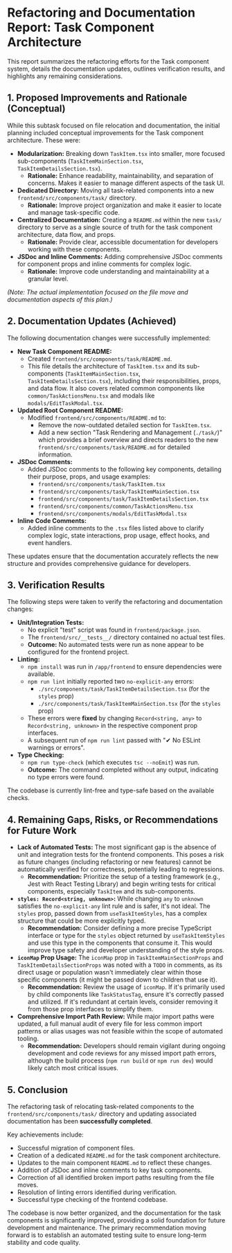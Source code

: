 # Refactoring and Documentation Report: Task Component Architecture

This report summarizes the refactoring efforts for the Task component system, details the documentation updates, outlines verification results, and highlights any remaining considerations.

## 1. Proposed Improvements and Rationale (Conceptual)

While this subtask focused on file relocation and documentation, the initial planning included conceptual improvements for the Task component architecture. These were:

*   **Modularization:** Breaking down `TaskItem.tsx` into smaller, more focused sub-components (`TaskItemMainSection.tsx`, `TaskItemDetailsSection.tsx`).
    *   **Rationale:** Enhance readability, maintainability, and separation of concerns. Makes it easier to manage different aspects of the task UI.
*   **Dedicated Directory:** Moving all task-related components into a new `frontend/src/components/task/` directory.
    *   **Rationale:** Improve project organization and make it easier to locate and manage task-specific code.
*   **Centralized Documentation:** Creating a `README.md` within the new `task/` directory to serve as a single source of truth for the task component architecture, data flow, and props.
    *   **Rationale:** Provide clear, accessible documentation for developers working with these components.
*   **JSDoc and Inline Comments:** Adding comprehensive JSDoc comments for component props and inline comments for complex logic.
    *   **Rationale:** Improve code understanding and maintainability at a granular level.

*(Note: The actual implementation focused on the file move and documentation aspects of this plan.)*

## 2. Documentation Updates (Achieved)

The following documentation changes were successfully implemented:

*   **New Task Component README:**
    *   Created `frontend/src/components/task/README.md`.
    *   This file details the architecture of `TaskItem.tsx` and its sub-components (`TaskItemMainSection.tsx`, `TaskItemDetailsSection.tsx`), including their responsibilities, props, and data flow. It also covers related common components like `common/TaskActionsMenu.tsx` and modals like `modals/EditTaskModal.tsx`.
*   **Updated Root Component README:**
    *   Modified `frontend/src/components/README.md` to:
        *   Remove the now-outdated detailed section for `TaskItem.tsx`.
        *   Add a new section "Task Rendering and Management (`./task/`)" which provides a brief overview and directs readers to the new `frontend/src/components/task/README.md` for detailed information.
*   **JSDoc Comments:**
    *   Added JSDoc comments to the following key components, detailing their purpose, props, and usage examples:
        *   `frontend/src/components/task/TaskItem.tsx`
        *   `frontend/src/components/task/TaskItemMainSection.tsx`
        *   `frontend/src/components/task/TaskItemDetailsSection.tsx`
        *   `frontend/src/components/common/TaskActionsMenu.tsx`
        *   `frontend/src/components/modals/EditTaskModal.tsx`
*   **Inline Code Comments:**
    *   Added inline comments to the `.tsx` files listed above to clarify complex logic, state interactions, prop usage, effect hooks, and event handlers.

These updates ensure that the documentation accurately reflects the new structure and provides comprehensive guidance for developers.

## 3. Verification Results

The following steps were taken to verify the refactoring and documentation changes:

*   **Unit/Integration Tests:**
    *   No explicit "test" script was found in `frontend/package.json`.
    *   The `frontend/src/__tests__/` directory contained no actual test files.
    *   **Outcome:** No automated tests were run as none appear to be configured for the frontend project.
*   **Linting:**
    *   `npm install` was run in `/app/frontend` to ensure dependencies were available.
    *   `npm run lint` initially reported two `no-explicit-any` errors:
        *   `./src/components/task/TaskItemDetailsSection.tsx` (for the `styles` prop)
        *   `./src/components/task/TaskItemMainSection.tsx` (for the `styles` prop)
    *   These errors were **fixed** by changing `Record<string, any>` to `Record<string, unknown>` in the respective component prop interfaces.
    *   A subsequent run of `npm run lint` passed with "✔ No ESLint warnings or errors".
*   **Type Checking:**
    *   `npm run type-check` (which executes `tsc --noEmit`) was run.
    *   **Outcome:** The command completed without any output, indicating no type errors were found.

The codebase is currently lint-free and type-safe based on the available checks.

## 4. Remaining Gaps, Risks, or Recommendations for Future Work

*   **Lack of Automated Tests:** The most significant gap is the absence of unit and integration tests for the frontend components. This poses a risk as future changes (including refactoring or new features) cannot be automatically verified for correctness, potentially leading to regressions.
    *   **Recommendation:** Prioritize the setup of a testing framework (e.g., Jest with React Testing Library) and begin writing tests for critical components, especially `TaskItem` and its sub-components.
*   **`styles: Record<string, unknown>`:** While changing `any` to `unknown` satisfies the `no-explicit-any` lint rule and is safer, it's not ideal. The `styles` prop, passed down from `useTaskItemStyles`, has a complex structure that could be more explicitly typed.
    *   **Recommendation:** Consider defining a more precise TypeScript interface or type for the `styles` object returned by `useTaskItemStyles` and use this type in the components that consume it. This would improve type safety and developer understanding of the style props.
*   **`iconMap` Prop Usage:** The `iconMap` prop in `TaskItemMainSectionProps` and `TaskItemDetailsSectionProps` was noted with a `TODO` in comments, as its direct usage or population wasn't immediately clear within those specific components (it might be passed down to children that use it).
    *   **Recommendation:** Review the usage of `iconMap`. If it's primarily used by child components like `TaskStatusTag`, ensure it's correctly passed and utilized. If it's redundant at certain levels, consider removing it from those prop interfaces to simplify them.
*   **Comprehensive Import Path Review:** While major import paths were updated, a full manual audit of every file for less common import patterns or alias usages was not feasible within the scope of automated tooling.
    *   **Recommendation:** Developers should remain vigilant during ongoing development and code reviews for any missed import path errors, although the build process (`npm run build` or `npm run dev`) would likely catch most critical issues.

## 5. Conclusion

The refactoring task of relocating task-related components to the `frontend/src/components/task/` directory and updating associated documentation has been **successfully completed**.

Key achievements include:
*   Successful migration of component files.
*   Creation of a dedicated `README.md` for the task component architecture.
*   Updates to the main component `README.md` to reflect these changes.
*   Addition of JSDoc and inline comments to key task components.
*   Correction of all identified broken import paths resulting from the file moves.
*   Resolution of linting errors identified during verification.
*   Successful type checking of the frontend codebase.

The codebase is now better organized, and the documentation for the task components is significantly improved, providing a solid foundation for future development and maintenance. The primary recommendation moving forward is to establish an automated testing suite to ensure long-term stability and code quality.
